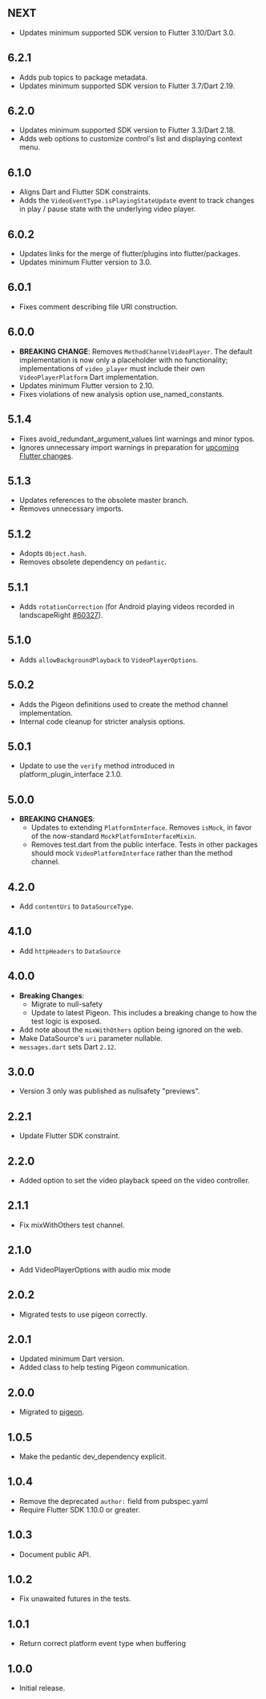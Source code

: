 ## NEXT

* Updates minimum supported SDK version to Flutter 3.10/Dart 3.0.

## 6.2.1

* Adds pub topics to package metadata.
* Updates minimum supported SDK version to Flutter 3.7/Dart 2.19.

## 6.2.0

* Updates minimum supported SDK version to Flutter 3.3/Dart 2.18.
* Adds web options to customize control's list and displaying context menu.

## 6.1.0

* Aligns Dart and Flutter SDK constraints.
* Adds the `VideoEventType.isPlayingStateUpdate` event to track changes in play / pause state with
  the underlying video player.

## 6.0.2

* Updates links for the merge of flutter/plugins into flutter/packages.
* Updates minimum Flutter version to 3.0.

## 6.0.1

* Fixes comment describing file URI construction.

## 6.0.0

* **BREAKING CHANGE**: Removes `MethodChannelVideoPlayer`. The default
  implementation is now only a placeholder with no functionality;
  implementations of `video_player` must include their own `VideoPlayerPlatform`
  Dart implementation.
* Updates minimum Flutter version to 2.10.
* Fixes violations of new analysis option use_named_constants.

## 5.1.4

* Fixes avoid_redundant_argument_values lint warnings and minor typos.
* Ignores unnecessary import warnings in preparation for [upcoming Flutter changes](https://github.com/flutter/flutter/pull/106316).

## 5.1.3

* Updates references to the obsolete master branch.
* Removes unnecessary imports.

## 5.1.2

* Adopts `Object.hash`.
* Removes obsolete dependency on `pedantic`.

## 5.1.1

* Adds `rotationCorrection` (for Android playing videos recorded in landscapeRight [#60327](https://github.com/flutter/flutter/issues/60327)).

## 5.1.0

* Adds `allowBackgroundPlayback` to `VideoPlayerOptions`.

## 5.0.2

* Adds the Pigeon definitions used to create the method channel implementation.
* Internal code cleanup for stricter analysis options.

## 5.0.1

* Update to use the `verify` method introduced in platform_plugin_interface 2.1.0.

## 5.0.0

* **BREAKING CHANGES**:
  * Updates to extending `PlatformInterface`. Removes `isMock`, in favor of the
    now-standard `MockPlatformInterfaceMixin`.
  * Removes test.dart from the public interface. Tests in other packages should
    mock `VideoPlatformInterface` rather than the method channel.

## 4.2.0

* Add `contentUri` to `DataSourceType`.

## 4.1.0

* Add `httpHeaders` to `DataSource`

## 4.0.0

* **Breaking Changes**:
  * Migrate to null-safety
  * Update to latest Pigeon. This includes a breaking change to how the test logic is exposed.
* Add note about the `mixWithOthers` option being ignored on the web.
* Make DataSource's `uri` parameter nullable.
* `messages.dart` sets Dart `2.12`.

## 3.0.0

* Version 3 only was published as nullsafety "previews".

## 2.2.1

* Update Flutter SDK constraint.

## 2.2.0

* Added option to set the video playback speed on the video controller.

## 2.1.1

* Fix mixWithOthers test channel.

## 2.1.0

* Add VideoPlayerOptions with audio mix mode

## 2.0.2

* Migrated tests to use pigeon correctly.

## 2.0.1

* Updated minimum Dart version.
* Added class to help testing Pigeon communication.

## 2.0.0

* Migrated to [pigeon](https://pub.dev/packages/pigeon).

## 1.0.5

* Make the pedantic dev_dependency explicit.

## 1.0.4

* Remove the deprecated `author:` field from pubspec.yaml
* Require Flutter SDK 1.10.0 or greater.

## 1.0.3

* Document public API.

## 1.0.2

* Fix unawaited futures in the tests.

## 1.0.1

* Return correct platform event type when buffering

## 1.0.0

* Initial release.
